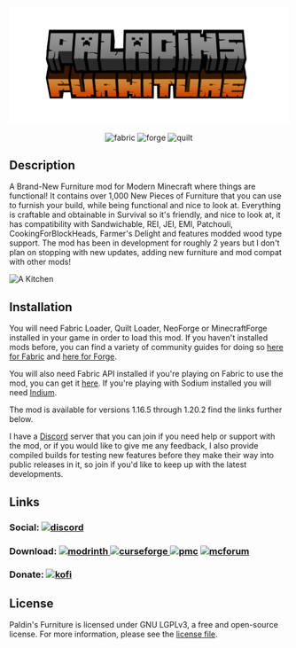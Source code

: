 ![Paladin's Furniture Mod Banner](./docs/banner.png?raw=true)

<p align="center">
  <img alt="fabric" height="56" src="https://cdn.jsdelivr.net/npm/@intergrav/devins-badges@3/assets/cozy/supported/fabric_vector.svg">
  <img alt="forge" height="56" src="https://cdn.jsdelivr.net/npm/@intergrav/devins-badges@3/assets/cozy/supported/forge_vector.svg">
  <img alt="quilt" height="56" src="https://cdn.jsdelivr.net/npm/@intergrav/devins-badges@3/assets/cozy/supported/quilt_vector.svg">
</p>


## Description
A Brand-New Furniture mod for Modern Minecraft where things are functional! It contains over 1,000 New Pieces of Furniture that you can use to furnish your build, while being functional and nice to look at. Everything is craftable and obtainable in Survival so it's friendly, and nice to look at, it has compatibility with Sandwichable, REI, JEI, EMI, Patchouli, CookingForBlockHeads, Farmer's Delight and features modded wood type support. The mod has been in development for roughly 2 years but I don't plan on stopping with new updates, adding new furniture and mod compat with other mods!

![A Kitchen](https://cdn.discordapp.com/attachments/930656475741814804/1010808630683115611/2022-08-18_23.34.12.png)

## Installation

You will need Fabric Loader, Quilt Loader, NeoForge or MinecraftForge installed in your game in order to load this mod. If you haven't installed mods before, you can find a variety of community guides for doing so [here for Fabric](https://fabricmc.net/wiki/install) and [here for Forge](https://www.wikihow.com/Install-Minecraft-Forge).

You will also need Fabric API installed if you're playing on Fabric to use the mod, you can get it [here](https://modrinth.com/mod/fabric-api). If you're playing with Sodium installed you will need [Indium](https://modrinth.com/mod/indium). 

The mod is available for versions 1.16.5 through 1.20.2 find the links further below.

I have a [Discord](https://discord.gg/zbMDUPB) server that you can join if you need help or support with the mod, or if you would like to give me any feedback, I also provide compiled builds for testing new features before they make their way into public releases in it, so join if you'd like to keep up with the latest developments.

## Links
[discord]: https://discord.com/api/guilds/695034549045952592/widget.png
[modrinth]: https://img.shields.io/badge/Modrinth-1bd96a?logo=modrinth&logoColor=ffffff
[curseforge]: https://img.shields.io/badge/CurseForge-f16436?logo=curseforge&logoColor=ffffff
[github]: https://img.shields.io/badge/GitHub-181717?logo=github
[kofi]: https://img.shields.io/badge/Ko--fi-00b9fe?logo=kofi&logoColor=ffffff
[mcforum]: https://img.shields.io/badge/Minecraft-Forum-white?style=flat&logo=data%3Aimage%2Fpng%3Bbase64%2CiVBORw0KGgoAAAANSUhEUgAAABAAAAAQCAYAAAAf8%2F9hAAAAAXNSR0IArs4c6QAAAUBJREFUOE9jZGBgYGRAA%2FFdKq4gIS5toe0g%2BtvVd54gemHZnd3oakGa4Qaga0RXjM0gsAGENOIzCGxA5lazP%2BiKiOFP9z7FQrYBT8%2B8YdpUf48JbIBfo9I%2FaRORf8TYClID0vzl%2BjeGfSteIAxA1ozLMJBGkDqQZhCAG9AY5%2FT3rPIDRpAEjyYXA7oBMBuRLdF4w%2Fdn2p5bbGAvgAyASR78dQ0crSCDkAHMVpBGmDhWA0CSnz9%2F%2Fg2iz7E%2FZgPRyJrACYyX%2F9%2B3zx%2BZ4AaUBJr%2B4OXlZYVphrFB%2FJfPnvyFaUDWDBLrWX%2BaA%2B4FkK3IGmHOBImDbMMWQ3AXgFKi0hW5HdgMgbkAZDiIDTPoq9s%2Fb1DegOcFWHKGGQRSiK4JJAbTCDMIJTOBBEEGiR4X3IzNAJCT8eZGZEmYQbDQxpVKAZ8ywSEpbPKhAAAAAElFTkSuQmCC&labelColor=52a435&color=52a435
[pmc]: https://img.shields.io/badge/Planet-Minecraft-white?style=flat&logo=data%3Aimage%2Fpng%3Bbase64%2CiVBORw0KGgoAAAANSUhEUgAAACAAAAAgCAMAAABEpIrGAAAATlBMVEX%2F%2F%2F8BV6kBV6kAAAAqVAEqVAFXsQ8nju1uwxBXqv89ov9LqP9EgAH%2F%2F%2F8vXAExmPcNdNMulfQBJkdYrgEBTpYTLi8BJkcTLi8Odcw8Kh1AKvelAAAAGnRSTlMA%2FwAAAP%2F%2F%2F%2F%2F%2F%2F%2F%2F%2F%2FwD%2F%2F%2F%2F%2F%2F%2F%2F%2FAAD%2FAHaBDEMAAADwSURBVHgBrNAHloQgEEVRlGhW0sz%2BVzp8quEYJ7%2BOWNfIdjW1lrNjIrcDAu2UzCmkEa3Zt0EeGdQZ0%2Ff9MGg9pqQUe4B56gZwAqgCiD1IswlVgAD4CZgb0Lbt7gimACTlLAQeHy5gdwpqWZY1HUN%2BC5hXZToM6Sud4t9BTw2IwLgH%2FRcAo68BRjTetu1yDY%2FAWts0zrm0oRydpuvqZQiBRQCtIQzaA28rSLlb8MYYi02TVmmbKmFKILJ78H4E1vrcWKO1tV%2BCCADhc%2Bt6AYy%2FBMpMIo8VHR%2BgCo8w93VOAAL5XAZYMgK8RoehYtn4MUkA1WIkb6ajLTUAAAAASUVORK5CYII%3D&labelColor=6fa1ce&color=6fa1ce
### Social: [ ![discord] ](https://discord.gg/zbMDUPB)
### Download: [ ![modrinth] ](https://modrinth.com/mod/paladins-furniture) [ ![curseforge] ](https://www.curseforge.com/minecraft/mc-mods/paladins-furniture) [![pmc]](https://www.planetminecraft.com/mod/paladin-s-furniture-mod/) [ ![mcforum] ](https://www.curseforge.com/minecraft/mc-mods/paladins-furniture)
### Donate: [ ![kofi] ](https://ko-fi.com/unlikepaladin)



## License

Paldin's Furniture is licensed under GNU LGPLv3, a free and open-source license. For more information, please see the [license file](LICENSE).
